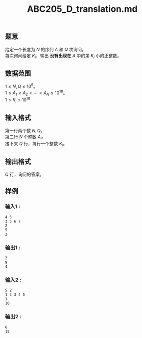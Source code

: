 ﻿---
title: "ABC205_D_translation.md"
tags: []
author: ""
created: ""
---

## 题意  

给定一个长度为 $N$ 的序列  $A$ 和 $Q$ 次询问。       
每次询问给定 $K_i$，输出 **没有出现在** $A$ 中的第 $K_i$ 小的正整数。        

## 数据范围
                     
$1\le N,Q\le 10^5$。       
$1\le A_1 < A_2 < \cdots < A_N \le 10^{18}$。        
$1\le K_i\le 10^{18}$

## 输入格式

第一行两个数 $N,Q$。      
第二行 $N$ 个整数 $A_i$。      
接下来 $Q$ 行，每行一个整数 $K_i$。                    
          
## 输出格式

$Q$ 行，询问的答案。            

## 样例

### 输入1 :
```
4 3
3 5 6 7
2
5
3
```

### 输出1 :
```
2
9
4
```

### 输入2 :
```
5 2
1 2 3 4 5
1
10
```

### 输出2 :
```
6
15
```

